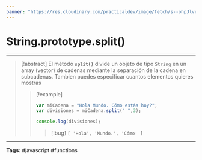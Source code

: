 ```yaml
---
banner: "https://res.cloudinary.com/practicaldev/image/fetch/s--ohpJlve1--/c_imagga_scale,f_auto,fl_progressive,h_420,q_auto,w_1000/https://res.cloudinary.com/drquzbncy/image/upload/v1586605549/javascript_banner_sxve2l.jpg"
---
```

# String.prototype.split()
<hr> 

> [!abstract]
> El método **`split()`** divide un objeto de tipo `String` en un array (vector) de cadenas mediante la separación de la cadena en subcadenas.
> Tambien puedes especificar cuantos elementos quieres mostras
> 
> > [!example]
> > 
> > ```js
> > var miCadena = "Hola Mundo. Cómo estás hoy?";
> > var divisiones = miCadena.split(" ",3);
> > 
> > console.log(divisiones);
> > ```
> > 
> > > [!bug]
> > > <code>[ 'Hola', 'Mundo.', 'Cómo' ]</code>
> > 
> 

<hr>
<b>Tags:</b> #javascript #functions